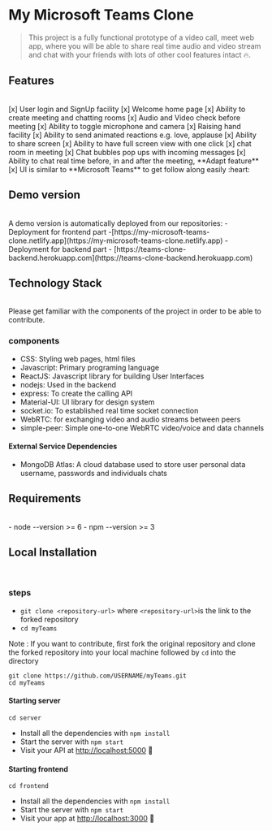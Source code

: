 # My Microsoft Teams Clone
> This project is a fully functional prototype of a video call, meet web app, where you will be able to share real time audio and video stream and chat with your friends with lots of other cool features intact :fire:.

## Features
</br>
[x] User login and SignUp facility
[x] Welcome home page
[x] Ability to create meeting and chatting rooms
[x] Audio and Video check before meeting
[x] Ability to toggle microphone and camera
[x] Raising hand facility
[x] Ability to send animated reactions e.g. love, applause
[x] Ability to share screen
[x] Ability to have full screen view with one click
[x] chat room in meeting
[x] Chat bubbles pop ups with incoming messages
[x] Ability to chat real time before, in and after the meeting, **Adapt feature**
[x] UI is similar to **Microsoft Teams** to get follow along easily :heart:

## Demo version
</br>
A demo version is automatically deployed from our repositories:
- Deployment for frontend part -[https://my-microsoft-teams-clone.netlify.app](https://my-microsoft-teams-clone.netlify.app)
- Deployment for backend part - [https://teams-clone-backend.herokuapp.com](https://teams-clone-backend.herokuapp.com)

## Technology Stack 
</br>
Please get familiar with the components of the project in order to be able to contribute.

### components
- CSS: Styling web pages, html files
- Javascript: Primary programing language
- ReactJS: Javascript library for building User Interfaces
- nodejs: Used in the backend
- express: To create the calling API
- Material-UI: UI library for design system
- socket.io: To established real time socket connection
- WebRTC: for exchanging video and audio streams between peers
- simple-peer: Simple one-to-one WebRTC video/voice and data channels

#### External Service Dependencies
- MongoDB Atlas: A cloud database used to store user personal data username, passwords and individuals chats

## Requirements
</br>
- node --version >= 6
- npm --version >= 3

## Local Installation
</br>

### steps
- `git clone <repository-url>` where `<repository-url>`is the link to the forked repository
- `cd myTeams`

Note : If you want to contribute, first fork the original repository and clone the forked repository into your local machine followed by `cd` into the directory

```
git clone https://github.com/USERNAME/myTeams.git
cd myTeams
```

#### Starting server

```
cd server
```
- Install all the dependencies with `npm install`
- Start the server with `npm start`
- Visit your API at [http://localhost:5000](http://localhost:5000.) :tada:

#### Starting frontend

```
cd frontend
```
- Install all the dependencies with `npm install`
- Start the server with `npm start`
- Visit your app at [http://localhost:3000](http://localhost:3000.) :tada: